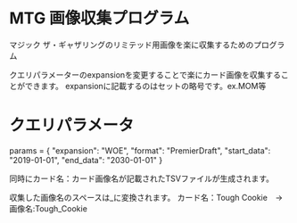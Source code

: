 
# MTG 画像収集プログラム
マジック ザ・ギャザリングのリミテッド用画像を楽に収集するためのプログラム

クエリパラメーターのexpansionを変更することで楽にカード画像を収集することができます。
expansionに記載するのはセットの略号です。ex.MOM等

# クエリパラメータ
params = {
    "expansion": "WOE",
    "format": "PremierDraft",
    "start_data": "2019-01-01",
    "end_data": "2030-01-01"
}

同時にカード名：カード画像名が記載されたTSVファイルが生成されます。


収集した画像名のスペースは_に変換されます。
カード名：Tough Cookie　→ 画像名:Tough_Cookie
